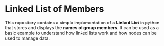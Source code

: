 # Linked List of Members

This repository contains a simple implementation of a **Linked List** in python that stores and displays the **names of group members**. It can be used as a basic example to understand how linked lists work and how nodes can be used to manage data.



